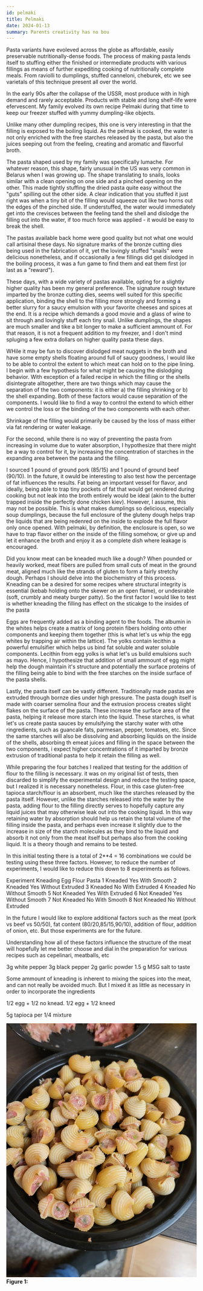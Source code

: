 ```yaml
---
id: pelmaki
title: Pelmaki
date: 2024-01-13
summary: Parents creativity has no bou
---
```


Pasta variants have evoleved across the globe as affordable, easily preservable nutritionally-dense foods. The process of making pasta lends itself to stuffing either the finished or intermediate products with various fillings as means of further expediting cooking of nutritionally complete meals. From raviolli to dumplings, stuffed canneloni, cheburek, etc we see varietals of this technique present all over the world.

In the early 90s after the collapse of the USSR, most produce with in high demand and rarely acceptable. Products with stable and long shelf-life were efervescent. My family evolved its own recipe Pelmaki during that time to keep our freezer stuffed with yummy dumpling-like objects.

Unlike many other dumpling recipes, this one is very interesting in that the filling is exposed to the boiling liquid. As the pelmak is cooked, the water is not only enriched with the free starches released by the pasta, but also the juices seeping out from the feeling, creating and aromatic and flavorful broth.

The pasta shaped used by my family was specifically lumache. For whatever reason, this shape, fairly unusual in the US was very common in Belarus when I was growing up. The shape translating to snails, looks similar with a clean opening on one side and a pinched opening on the other. This made tightly stuffing the dried pasta quite easy without the "guts" spilling out the other side. A clear indication that you stuffed it just right was when a tiny bit of the filling would squeeze out like two horns out the edges of the pinched side. If understuffed, the water would immediately get into the crevisces between the feeling tand the shell and dislodge the filling out into the water, if too much force was applied - it would be easy to break the shell.

The pastas available back home were good quality but not what one would call artisinal these days. No signature marks of the bronze cutting dies being used in the fabrication of it, yet the lovingly stuffed "snails" were delicious nonetheless, and if occasionally a few fillings did get dislodged in the boiling process, it was a fun game to find them and eat them first (or last as a "reward").

These days, with a wide variety of pastas available, opting for a slightly higher quality has been my general preference. The signature rough texture imparted by the bronze cutting dies, seems well suited for this specific application, binding the shell to the filling more strongly and forming a better slurry for a saucy emulsion with your favorite cheeses and spices at the end. It is a recipe which demands a good movie and a glass of wine to sit through and lovingly stuff each tiny snail. Unlike dumplings, the shapes are much smaller and tike a bit longer to make a sufficient ammount of. For that reason, it is not a frequent addition to my freezer, and I don't mind spluging a few extra dollars on higher quality pasta these days.


WHile it may be fun to discover dislodged meat nuggets in the broth and have some empty shells floating around full of saucy goodness, I would like to be able to control the extent to which meat can hold on to the pipe lining. I begin with a few hypothesis for what might be causing the dislodging behavior. With exception of a failed recipe in which the filling or the shells disintegrate alltogether, there are two things which may cause the separation of the two components: it is either a) the filling shrinking or b) the shell expanding. Both of these factors would cause separation of the components. I would like to find a way to control the extend to which either we control the loss or the binding of the two components with each other.

Shrinkage of the filling would primarily be caused by the loss of mass either via fat rendering or water leakage.

For the second, while there is no way of preventing the pasta from increasing in volume due to water absorption, I hypothesize that there might be a way to control for it, by increasing the concentration of starches in the expanding area between the pasta and the filling.

I sourced 1 pound of ground pork (85/15) and 1 pound of ground beef (90/10). In the future, it owuld be interesting to also test how the percentage of fat influences the results. Fat being an important vessel for flavor, and ideally, being able to trap tiny pockets of fat that would get rendered during cooking but not leak into the broth entirely would be ideal (akin to the butter trapped inside the perfectly done chicken kiev). However, I assume, this may not be possible. This is what makes dumplings so delicious, especially soup dumplings, because the full enclosure of the gluteny dough helps trap the liquids that are being redenred on the inside to explode the full flavor only once opened. With pelmaki, by definition, the enclosure is open, so we have to trap flavor either on the inside of the filling somehow, or give up and let it enhance the broth and enjoy it as a complete dish where leakage is encouraged.

Did you know meat can be kneaded much like a dough? When pounded or heavily worked, meat fibers are pulled from small cuts of meat in the ground meat, aligned much like the strands of gluten to form a fairly stretchy dough. Perhaps I should delve into the biochemistry of this process. Kneading can be a desired for some recipes where structural integrity is essential (kebab holding onto the skewer on an open flame), or undesirable (soft, crumbly and meaty burger patty). So the first factor I would like to test is whether kneading the filling has effect on the sticakge to the insides of the pasta

Eggs are frequently added as a binding agent to the foods. The albumin in the whites helps create a matrix of long protein fibers holding onto other components and keeping them together (this is what let's us whip the egg whites by trapping air within the lattice). The yolks contain lecithin a powerful emulsifier which helps us bind fat soluble and water soluble components. Lecithin from egg yolks is what let's us build emulsions such as mayo. Hence, I hypothesize that addition of small ammount of egg might help the dough maintain it's structure and potentially the surface proteins of the filling being able to bind with the free starches on the inside surface of the pasta shells.

Lastly, the pasta itself can be vastly different. Traditionally made pastas are extruded through bornze dies under high pressure. The pasta dough itself is made with coarser semolina flour and the extrusion process creates slight flakes on the surface of the pasta. These increase the surface area of the pasta, helping it release more starch into the liquid. These starches, is what let's us create pasta sauces by emulsifying the starchy water with othe ringredients, such as guancale fats, parmesan, pepper, tomatoes, etc. Since the same starches will also be dissolving and absorbing liquids on the inside of the shells, absorbing th emeat juices and filling in the space between the two components, i expect higher concentrations of it imparted by bronze extrusion of traditional pasta to help it retain the filling as well.

While preparing the four batches I realized that testing for the addition of flour to the filling is necessary. it was on my original list of tests, then discarded to simplify the experimental design and reduce the testing space, but I realized it is necessary nonetheless. Flour, in this case gluten-free tapioca starch/flour is an absorbent, much like the starches released by the pasta itself. However, unlike the starches released into the water by the pasta, adding flour to the filling directly serves to hopefully capture any liquid juices that may otherwise leak out into the cooking liquid. In this way retaining water by absorption should help us retain the total volume of the filling inside the pasta, and perhaps even increase it slightly due to the increase in size of the starch molecules as they bind to the liquid and absorb it not only from the meat itself but perhaps also from the cooking liquid. It is a theory though and remains to be tested.

In this initial testing there is a total of 2**4 = 16 combinations we could be testing using these three factors. However, to reduce the number of experiments, I would like to reduce this down to 8 experiments as follows.

Experiment	Kneading	Egg	Flour	Pasta
1	Kneaded	Yes	With	Smooth
2	Kneaded	Yes	Without	Extruded
3	Kneaded	No	With	Extruded
4	Kneaded	No	Without	Smooth
5	Not Kneaded	Yes	With	Extruded
6	Not Kneaded	Yes	Without	Smooth
7	Not Kneaded	No	With	Smooth
8	Not Kneaded	No	Without	Extruded

In the future I would like to explore additional factors such as the meat (pork vs beef vs 50/50), fat content (80/20,85/15,90/10), addition of flour, addition of onion, etc. But those experiments are for the future.

Understanding how all of these factors influence the structure of the meat will hopefully let me better choose and dial in the preparation for various recipes such as cepelinari, meatballs, etc


3g white pepper
3g black pepper
2g garlic powder
1.5 g MSG
salt to taste

Some ammount of kneading is inherent to mixing the spices into the meat, and can not really be avoided much. But I mixed it as little as necessary in order to incorporate the ingredients

1/2 egg + 1/2 no knead. 1/2 egg + 1/2 kneed

5g tapioca per 1/4 mixture


![1](assets/20231009_202811.jpg)
**Figure 1:** 


